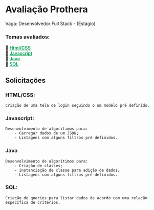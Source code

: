 # Avaliação Prothera
Vaga: Desenvolvedor Full Stack - (Estágio)

### Temas avaliados:
🎯 <a href="./Prothera-HTML-CSS/" style="color: #009D4E; font-weight:600;">Html/CSS</a><br>
🎯 <a href="./Prothera-HTML-CSS/" style="color: #009D4E; font-weight:600;">Javascript</a><br>
🎯 <a href="./Prothera-HTML-CSS/" style="color: #009D4E; font-weight:600;">Java</a><br>
🎯 <a href="./Prothera-HTML-CSS/" style="color: #009D4E; font-weight:600;">SQL</a><br>


## Solicitações

### HTML/CSS:
    Criação de uma tela de login seguindo o um modelo pré definido.

### Javascript:
    Desenvolvimento de algoritimos para:
        - Carregar dados de um JSON;
        - Listagens com alguns filtros pré definidos.

### Java
    Desenvolvimento de algoritimos para:
        - Criação de classes;
        - instanciação de classe para adição de dados;
        - Listagens com alguns filtros pré definidos.

### SQL:
    Criação de queries para listar dados de acordo com uma relação específica de critérios.